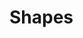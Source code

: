 <html>
  <head>
    <title>Shapes</title>
    <link rel="stylesheet" href="style.scss">
  </head>
  <body>
    <h1>Shapes</h1>
    <div class="shape rectangle"></div>
    <div class="shape square"></div>
 </body>

<script>
    // Get the shapes
    const rectangle = document.querySelector('.rectangle');
    const square = document.querySelector('.square');

    // Add event listeners for when the shapes are clicked
    rectangle.addEventListener('click', () => {
    alert('You clicked the rectangle!');
    });

    square.addEventListener('click', () => {
    alert('You clicked the square!');
    });
</script>

</html>